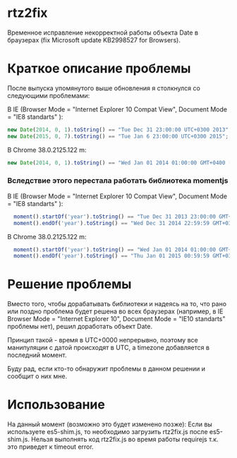 rtz2fix
=======

Временное исправление некорректной работы объекта Date в браузерах (fix Microsoft update KB2998527 for Browsers).

# Краткое описание проблемы #

После выпуска упомянутого выше обновления я столкнулся со следующими проблемами:

В IE (Browser Mode = "Internet Explorer 10 Compat View", Document Mode = "IE8 standarts" ):
```js
new Date(2014, 0, 1).toString() == "Tue Dec 31 23:00:00 UTC+0300 2013";
new Date(2015, 0, 7).toString() == "Tue Jan 6 23:00:00 UTC+0300 2015";
```
В Chrome 38.0.2125.122 m:
```js
new Date(2014, 0, 1).toString() == "Wed Jan 01 2014 01:00:00 GMT+0400 (Russia TZ 2 Daylight Time)"
```
### Вследствие этого перестала работать библиотека momentjs ###
В IE (Browser Mode = "Internet Explorer 10 Compat View", Document Mode = "IE8 standarts" ):
```js
  moment().startOf('year').toString() == "Tue Dec 31 2013 23:00:00 GMT+0300";
  moment().endOf('year').toString() == "Wed Dec 31 2014 22:59:59 GMT+0300";
```  
В Chrome 38.0.2125.122 m:
```js
  moment().startOf('year').toString() == "Wed Jan 01 2014 01:00:00 GMT+0400"
  moment().endOf('year').toString() == "Thu Jan 01 2015 00:59:59 GMT+0300"
```
# Решение проблемы #
Вместо того, чтобы дорабатывать библиотеки и надеясь на то, что рано или поздно проблема будет решена во всех браузерах (например, в IE Browser Mode = "Internet Explorer 10", Document Mode = "IE10 standarts" проблемы нет), решил доработать объект Date.

Принцип такой - время в UTC+0000 непрерывно, поэтому все манипуляции с датой происходят в UTC, а timezonе добавляется в последний момент.

Буду рад, если кто-то обнаружит проблемы в данном решении и сообщит о них мне.

# Использование #
На данный момент (возможно это будет изменено позже):
Если вы используете es5-shim.js, то необходимо загрузить rtz2fix.js после es5-shim.js.
Нельзя выполнять код rtz2fix.js во время работы requirejs т.к. это приведет к timeout error.
